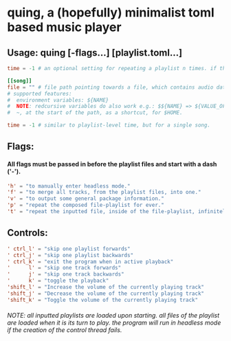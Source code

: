 # quing, a (hopefully) minimalist toml based music player

## Usage: quing [-flags...] [playlist.toml...]
```toml
time = -1 # an optional setting for repeating a playlist n times. if the number is below zero, it'll repeat infinitely

[[song]]
file = "" # file path pointing towards a file, which contains audio data.
# supported features:
#  environment variables: ${NAME}
#  NOTE: redcursive variables do also work e.g.: $${NAME} => ${VALUE_OF_NAME} => {VALUE_OF_VALUE_OF_NAME}
#  ~, at the start of the path, as a shortcut, for $HOME.

time = -1 # similar to playlist-level time, but for a single song.
```

## Flags:
#### All flags must be passed in before the playlist files and start with a dash ('-').
```toml
'h' = "to manually enter headless mode."
'f' = "to merge all tracks, from the playlist files, into one."
'v' = "to output some general package information."
'p' = "repeat the composed file-playlist for ever."
't' = "repeat the inputted file, inside of the file-playlist, infinitely."
```

## Controls:
```toml
' ctrl_l' = "skip one playlist forwards"
' ctrl_j' = "skip one playlist backwards"
' ctrl_k' = "exit the program when in active playback"
'      l' = "skip one track forwards"
'      j' = "skip one track backwards"
'      k' = "toggle the playback"
'shift_l' = "Increase the volume of the currently playing track"
'shift_j' = "Decrease the volume of the currently playing track"
'shift_k' = "Toggle the volume of the currently playing track"
```

###### NOTE: all inputted playlists are loaded upon starting. all files of the playlist are loaded when it is its turn to play. the program will run in headless mode if the creation of the control thread fails.
